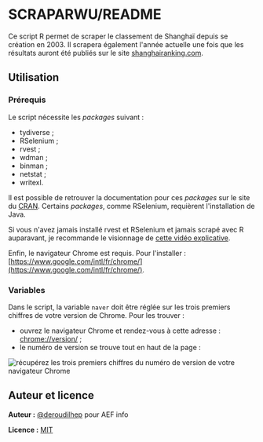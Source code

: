 # SCRAPARWU/README

Ce script R permet de scraper le classement de Shanghaï depuis se création en 2003. Il scrapera également l'année actuelle une fois que les résultats auront été publiés sur le site [shanghairanking.com](https://www.shanghairanking.com/rankings/arwu/2023).

## Utilisation

### Prérequis

Le script nécessite les *packages* suivant :

- tydiverse ;
- RSelenium ;
- rvest ;
- wdman ;
- binman ;
- netstat ;
- writexl.

Il est possible de retrouver la documentation pour ces *packages* sur le site du [CRAN](https://cran.r-project.org/web/packages/available_packages_by_name.html). Certains *packages*, comme RSelenium, requièrent l'installation de Java.

Si vous n'avez jamais installé rvest et RSelenium et jamais scrapé avec R auparavant, je recommande le visionnage de [cette vidéo explicative](https://www.youtube.com/watch?v=GnpJujF9dBw).

Enfin, le navigateur Chrome est requis. Pour l'installer : [https://www.google.com/intl/fr/chrome/](https://www.google.com/intl/fr/chrome/).

### Variables

Dans le script, la variable `naver` doit être réglée sur les trois premiers chiffres de votre version de Chrome. Pour les trouver :

- ouvrez le navigateur Chrome et rendez-vous à cette adresse : [chrome://version/](chrome://version/) ;
- le numéro de version se trouve tout en haut de la page :

![récupérez les trois premiers chiffres du numéro de version de votre navigateur Chrome](docs/chrome-version.png)

## Auteur et licence

**Auteur :** [@deroudilhep](https://github.com/deroudilhep) pour AEF info

**Licence :** [MIT](https://choosealicense.com/licenses/mit/)
